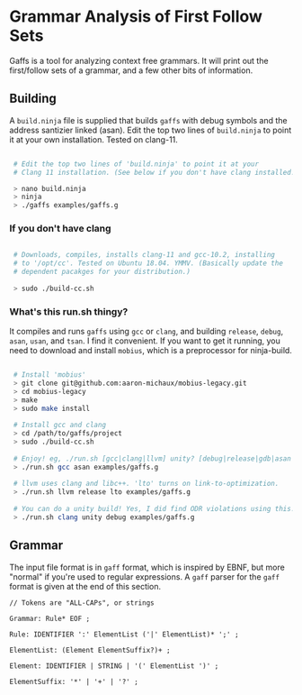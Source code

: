  
# Grammar Analysis of First Follow Sets

Gaffs is a tool for analyzing context free grammars. It will print out the first/follow sets of a grammar, and a few other bits of information.

## Building

A `build.ninja` file is supplied that builds `gaffs` with debug symbols and the address santizier linked (asan). 
Edit the top two lines of `build.ninja` to
point it at your own installation. Tested on clang-11. 


``` bash

 # Edit the top two lines of 'build.ninja' to point it at your 
 # Clang 11 installation. (See below if you don't have clang installed.)

 > nano build.ninja
 > ninja
 > ./gaffs examples/gaffs.g

```

### If you don't have clang

``` bash

 # Downloads, compiles, installs clang-11 and gcc-10.2, installing
 # to '/opt/cc'. Tested on Ubuntu 18.04. YMMV. (Basically update the
 # dependent pacakges for your distribution.)
 
 > sudo ./build-cc.sh

```

### What's this run.sh thingy?

It compiles and runs `gaffs` using `gcc` or `clang`, and building `release`, `debug`, `asan`, `usan`, and `tsan`. I find it convenient. If you want to
get it running, you need to download and install `mobius`, which is a 
preprocessor for ninja-build.

``` bash

 # Install 'mobius'
 > git clone git@github.com:aaron-michaux/mobius-legacy.git
 > cd mobius-legacy
 > make
 > sudo make install
 
 # Install gcc and clang
 > cd /path/to/gaffs/project
 > sudo ./build-cc.sh
 
 # Enjoy! eg, ./run.sh [gcc|clang|llvm] unity? [debug|release|gdb|asan|usan|tsan] ...
 > ./run.sh gcc asan examples/gaffs.g
 
 # llvm uses clang and libc++. 'lto' turns on link-to-optimization.
 > ./run.sh llvm release lto examples/gaffs.g
 
 # You can do a unity build! Yes, I did find ODR violations using this.
 > ./run.sh clang unity debug examples/gaffs.g

```

## Grammar

The input file format is in `gaff` format, which is inspired by EBNF, but more "normal" if you're used to regular expressions. A `gaff` parser for the `gaff` format is given at the end of this section.

```
// Tokens are "ALL-CAPs", or strings

Grammar: Rule* EOF ;

Rule: IDENTIFIER ':' ElementList ('|' ElementList)* ';' ;

ElementList: (Element ElementSuffix?)+ ;

Element: IDENTIFIER | STRING | '(' ElementList ')' ;

ElementSuffix: '*' | '+' | '?' ;
```

